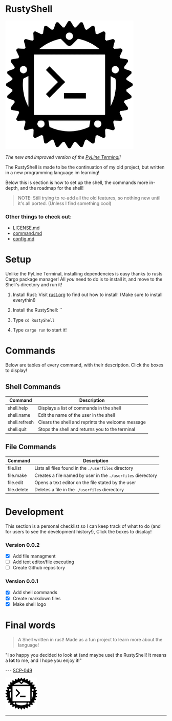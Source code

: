 # RustyShell

<img src="./images/shell.png" alt="shell.png"/>

*The new and improved version of the [PyLine Terminal](https://replit.com/@SCP-049/PyLine-Terminal?v=1)!*

The RustyShell is made to be the continuation of my old project, but written in a new programming language im learning!

Below this is section is how to set up the shell, the commands more in-depth, and the roadmap for the shell!

> NOTE: Still trying to re-add all the old features, so nothing new until it's all ported. (Unless I find something cool)

### Other things to check out:
- [LICENSE.md](LICENSE.md)
- [command.md](./more-md/command.md)
- [config.md](./more-md/config.md)

# Setup

Unlike the PyLine Terminal, installing dependencies is easy thanks to rusts Cargo package manager! All *you* need to do is to install it, and move to the Shell's directory and run it!

1. Install Rust: Visit [rust.org](https://www.rust-lang.org/tools/install) to find out how to install! (Make sure to install everythin!)

2. Install the RustyShell: ``

3. Type `cd RustyShell`

4. Type `cargo run` to start it!

# Commands

Below are tables of every command, with their description. Click the boxes to display!

## Shell Commands

| Command | Description |
| ----------- | ----------- |
| shell.help | Displays a list of commands in the shell|
| shell.name | Edit the name of the user in the shell |
| shell.refresh | Clears the shell and reprints the welcome message |
| shell.quit | Stops the shell and returns you to the terminal |

## File Commands

| Command | Description |
| ----------- | ----------- |
| file.list | Lists all files found in the `./userfiles` directory
| file.make | Creates a file named by user in the `./userfiles` dierectory
| file.edit | Opens a text editor on the file stated by the user
| file.delete | Deletes a file in the `./userfiles` dierectory

# Development

This section is a personal checklist so I can keep track of what to do (and for users to see the development history!), Click the boxes to display!

### Version 0.0.2

- [x] Add file managment
- [ ] Add text editor/file executing
- [ ] Create Github repository

### Version 0.0.1

- [x] Add shell commands
- [x] Create markdown files
- [x] Make shell logo

# Final words

> A Shell written in rust! Made as a fun project to learn more about the language!

"I so happy you decided to look at (and maybe use) the RustyShell! It means a **lot** to me, and I hope you enjoy it!"

--- [SCP-049](https://replit.com/@SCP-049)

<img src="./images/shell.png" alt="shell.png" width="100"/>

---